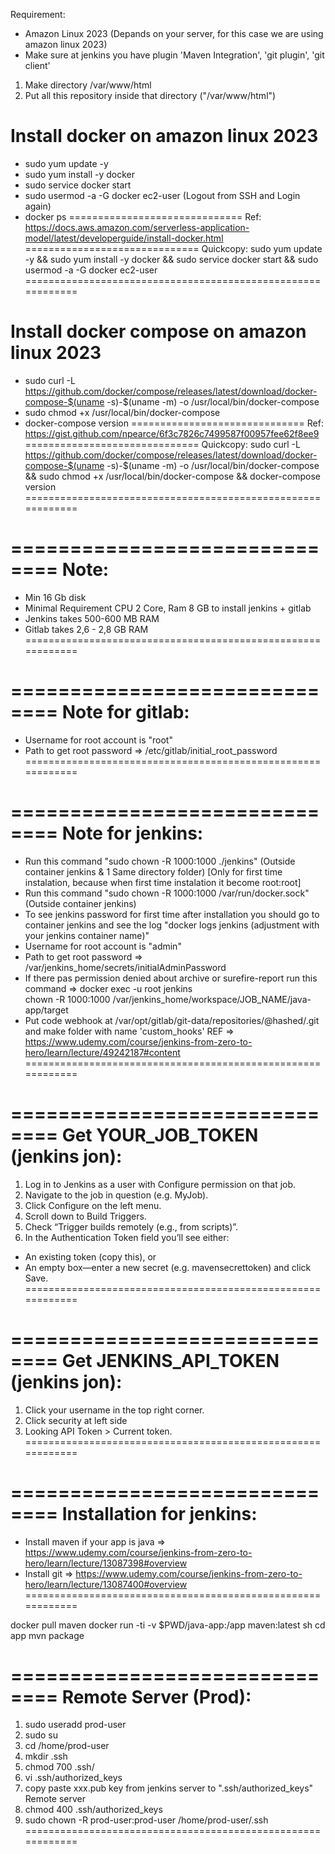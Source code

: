 Requirement:
- Amazon Linux 2023 (Depands on your server, for this case we are using amazon linux 2023)
- Make sure at jenkins you have plugin 'Maven Integration', 'git plugin', 'git client'

1. Make directory /var/www/html
2. Put all this repository inside that directory ("/var/www/html")

Install docker on amazon linux 2023
==============================
- sudo yum update -y
- sudo yum install -y docker
- sudo service docker start
- sudo usermod -a -G docker ec2-user
(Logout from SSH and Login again)
- docker ps
==============================
Ref: 
https://docs.aws.amazon.com/serverless-application-model/latest/developerguide/install-docker.html
==============================
Quickcopy: 
sudo yum update -y && sudo yum install -y docker && sudo service docker start && sudo usermod -a -G docker ec2-user
============================================================


Install docker compose on amazon linux 2023
==============================
- sudo curl -L https://github.com/docker/compose/releases/latest/download/docker-compose-$(uname -s)-$(uname -m) -o /usr/local/bin/docker-compose
- sudo chmod +x /usr/local/bin/docker-compose
- docker-compose version
==============================
Ref: 
https://gist.github.com/npearce/6f3c7826c7499587f00957fee62f8ee9
==============================
Quickcopy: 
sudo curl -L https://github.com/docker/compose/releases/latest/download/docker-compose-$(uname -s)-$(uname -m) -o /usr/local/bin/docker-compose && sudo chmod +x /usr/local/bin/docker-compose && docker-compose version
============================================================



==============================
Note:
==============================
- Min 16 Gb disk
- Minimal Requirement CPU 2 Core, Ram 8 GB to install jenkins + gitlab
- Jenkins takes 500-600 MB RAM
- Gitlab takes 2,6 - 2,8 GB RAM
============================================================



==============================
Note for gitlab:
==============================
- Username for root account is "root"
- Path to get root password => /etc/gitlab/initial_root_password
============================================================



==============================
Note for jenkins:
==============================
- Run this command "sudo chown -R 1000:1000 ./jenkins" (Outside container jenkins & 1 Same directory folder) [Only for first time instalation, because when first time instalation it become root:root]
- Run this command "sudo chown -R 1000:1000 /var/run/docker.sock" (Outside container jenkins)
- To see jenkins password for first time after installation you should go to container jenkins and see the log "docker logs jenkins (adjustment with your jenkins container name)"
- Username for root account is "admin"
- Path to get root password => /var/jenkins_home/secrets/initialAdminPassword
- If there pas permission denied about archive or surefire-report run this command => docker exec -u root jenkins \
  chown -R 1000:1000 /var/jenkins_home/workspace/JOB_NAME/java-app/target
- Put code webhook at /var/opt/gitlab/git-data/repositories/@hashed/<some-hash>.git and make folder with name 'custom_hooks' 
REF => https://www.udemy.com/course/jenkins-from-zero-to-hero/learn/lecture/49242187#content
============================================================



==============================
Get YOUR_JOB_TOKEN (jenkins jon):
==============================
1. Log in to Jenkins as a user with Configure permission on that job.
2. Navigate to the job in question (e.g. MyJob).
3. Click Configure on the left menu.
4. Scroll down to Build Triggers.
5. Check “Trigger builds remotely (e.g., from scripts)”.
6. In the Authentication Token field you’ll see either:
- An existing token (copy this), or
- An empty box—enter a new secret (e.g. mavensecrettoken) and click Save.
============================================================



==============================
Get JENKINS_API_TOKEN (jenkins jon):
==============================
1. Click your username in the top right corner.
2. Click security at left side
3. Looking API Token > Current token.
============================================================



==============================
Installation for jenkins:
==============================
- Install maven if your app is java => https://www.udemy.com/course/jenkins-from-zero-to-hero/learn/lecture/13087398#overview
- Install git => https://www.udemy.com/course/jenkins-from-zero-to-hero/learn/lecture/13087400#overview
============================================================




docker pull maven
docker run -ti -v $PWD/java-app:/app maven:latest sh
cd app
mvn package

==============================
Remote Server (Prod):
==============================
1. sudo useradd prod-user
2. sudo su
3. cd /home/prod-user
4. mkdir .ssh
5. chmod 700 .ssh/
6. vi .ssh/authorized_keys
7. copy paste xxx.pub key from jenkins server to ".ssh/authorized_keys" Remote server
8. chmod 400 .ssh/authorized_keys
9. sudo chown -R prod-user:prod-user /home/prod-user/.ssh
============================================================



